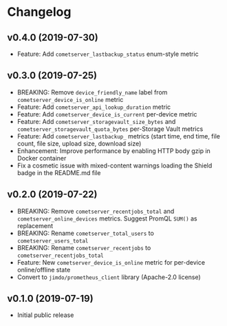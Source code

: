 # Changelog

## v0.4.0 (2019-07-30)

- Feature: Add `cometserver_lastbackup_status` enum-style metric

## v0.3.0 (2019-07-25)

- BREAKING: Remove `device_friendly_name` label from `cometserver_device_is_online` metric
- Feature: Add `cometserver_api_lookup_duration` metric
- Feature: Add `cometserver_device_is_current` per-device metric
- Feature: Add `cometserver_storagevault_size_bytes` and `cometserver_storagevault_quota_bytes` per-Storage Vault metrics
- Feature: Add `cometserver_lastbackup_` metrics (start time, end time, file count, file size, upload size, download size)
- Enhancement: Improve performance by enabling HTTP body gzip in Docker container
- Fix a cosmetic issue with mixed-content warnings loading the Shield badge in the README.md file

## v0.2.0 (2019-07-22)

- BREAKING: Remove `cometserver_recentjobs_total` and `cometserver_online_devices` metrics. Suggest PromQL `SUM()` as replacement
- BREAKING: Rename `cometserver_total_users` to `cometserver_users_total`
- BREAKING: Rename `cometserver_recentjobs` to `cometserver_recentjobs_total`
- Feature: New `cometserver_device_is_online` metric for per-device online/offline state
- Convert to `jimdo/prometheus_client` library (Apache-2.0 license)

## v0.1.0 (2019-07-19)

- Initial public release
